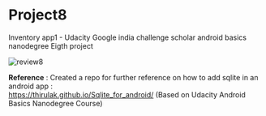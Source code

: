 # Project8
Inventory app1 - Udacity Google india challenge scholar android basics nanodegree Eigth project

![review8](https://user-images.githubusercontent.com/36688218/46920883-488d2b00-d012-11e8-84d3-f0dbcf1b4f7a.png)


**Reference** :
Created a repo for further reference on how to add sqlite in an android app :  
https://thirulak.github.io/Sqlite_for_android/ (Based on Udacity Android Basics Nanodegree Course)
